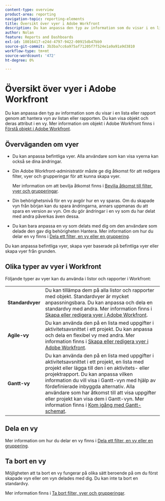 ```yaml
---
content-type: overview
product-area: reporting
navigation-topic: reporting-elements
title: Översikt över vyer i Adobe Workfront
description: Du kan anpassa den typ av information som du visar i en lista eller rapport genom att hantera vyn av listan eller rapporten. Du kan visa objekt och deras attribut i en vy.
author: Nolan
feature: Reports and Dashboards
exl-id: 18016417-e24d-4797-9422-00915db47bb9
source-git-commit: 3b3ba7cc6a975af71205f7f524e1a9a91a9d3810
workflow-type: tm+mt
source-wordcount: '472'
ht-degree: 0%

---
```


# Översikt över vyer i Adobe Workfront

<!--Audited: 01/2024-->

Du kan anpassa den typ av information som du visar i en lista eller rapport genom att hantera vyn av listan eller rapporten. Du kan visa objekt och deras attribut i en vy. Mer information om objekt i Adobe Workfront finns i [Förstå objekt i Adobe Workfront](../../../workfront-basics/navigate-workfront/workfront-navigation/understand-objects.md).

## Överväganden om vyer

* Du kan anpassa befintliga vyer. Alla användare som kan visa vyerna kan också se dina ändringar.
* Din Adobe Workfront-administratör måste ge dig åtkomst för att redigera filter, vyer och grupperingar för att kunna skapa vyer.

  Mer information om att bevilja åtkomst finns i [Bevilja åtkomst till filter, vyer och grupperingar](../../../administration-and-setup/add-users/configure-and-grant-access/grant-access-fvg.md).

* Din behörighetsnivå för en vy avgör hur en vy sparas. Om du skapade vyn från början kan du spara ändringarna, annars uppmanas du att spara en version av vyn. Om du gör ändringar i en vy som du har delat med andra påverkas även dessa.
* Du kan bara anpassa en vy som delats med dig om den användare som delade den gav dig behörigheten Hantera. Mer information om hur du delar en vy finns i [Dela ett filter, en vy eller en gruppering](../../../reports-and-dashboards/reports/reporting-elements/share-filter-view-grouping.md).

Du kan anpassa befintliga vyer, skapa vyer baserade på befintliga vyer eller skapa vyer från grunden.

## Olika typer av vyer i Workfront

Följande typer av vyer kan du använda i listor och rapporter i Workfront:

<table style="table-layout:auto">
    <tr>
        <td><strong>Standardvyer</strong></td>
        <td>Du kan tillämpa dem på alla listor och rapporter med objekt. Standardvyer är mycket anpassningsbara. Du kan anpassa och dela en standardvy med andra. Mer information finns i <a href="/help/quicksilver/reports-and-dashboards/reports/reporting-elements/create-edit-views.md">Skapa eller redigera vyer i Adobe Workfront</a>.</td>
    </tr>
    <tr>
        <td><strong>Agile-vy</strong></td>
        <td>Du kan använda den på en lista med uppgifter i aktivitetsavsnittet i ett projekt. Du kan anpassa och dela en flexibel vy med andra. Mer information finns i <a href="/help/quicksilver/reports-and-dashboards/reports/reporting-elements/create-edit-views.md">Skapa eller redigera vyer i Adobe Workfront</a>.</td>
    </tr>
    <tr>
        <td><strong>Gantt-vy</strong></td>
        <td>Du kan använda den på en lista med uppgifter i aktivitetsavsnittet i ett projekt, en lista med projekt eller lägga till den i en aktivitets- eller projektrapport. Du kan anpassa vilken information du vill visa i Gantt-vyn med hjälp av fördefinierade inbyggda alternativ. Alla användare som har åtkomst till att visa uppgifter eller projekt kan visa dem i Gantt-vyn. Mer information finns i <a href="/help/quicksilver/manage-work/gantt-chart/use-the-gantt-chart/get-started-with-gantt.md">Kom igång med Gantt-schemat</a>.</td>
       </tr>
</table>

<!--NOTE FOR MAYBE LATER: consider adding calendar and board views, or Milestone view (not customizable) to this list of views (above)?! -->

## Dela en vy

Mer information om hur du delar en vy finns i [Dela ett filter, en vy eller en gruppering](../../../reports-and-dashboards/reports/reporting-elements/share-filter-view-grouping.md).

## Ta bort en vy

Möjligheten att ta bort en vy fungerar på olika sätt beroende på om du först skapade vyn eller om vyn delades med dig. Du kan inte ta bort en standardvy.

Mer information finns i [Ta bort filter, vyer och grupperingar](../../../reports-and-dashboards/reports/reporting-elements/remove-filters-views-groupings.md).


